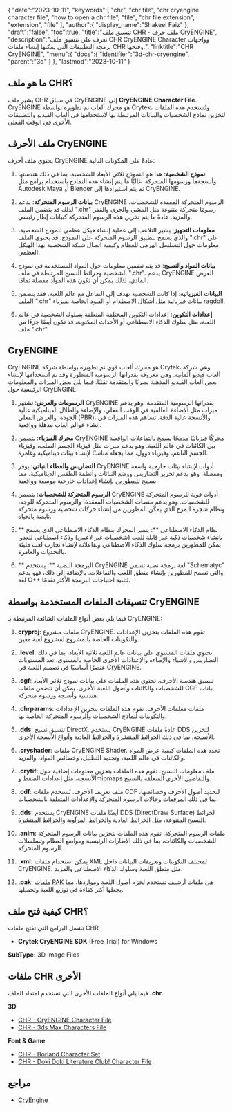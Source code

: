 {
   "date":"2023-10-11",
   "keywords":[
      "chr",
      "chr file",
      "chr cryengine character file",
      "how to open a chr file",
      "file",
      "chr file extension",
      "extension",
      "file"
   ],
   "author":{
      "display_name":"Shakeel Faiz"
   },
   "draft":"false",
   "toc":true,
   "title":"تنسيق ملف CHR - ملف حرف CryENGINE",
   "description":"تعرف على تنسيق ملف CHR CryENGINE Character وواجهات برمجة التطبيقات التي يمكنها إنشاء ملفات CHR وفتحها.",
   "linktitle":"CHR CryENGINE",
   "menu":{
      "docs":{
         "identifier":"3d-chr-cryengine",
         "parent":"3d"
      }
   },
   "lastmod":"2023-10-11"
}

## ما هو ملف CHR؟

يشير ملف CHR في سياق CryENGINE إلى **CryENGINE Character File**. CryENGINE هو محرك ألعاب تم تطويره بواسطة Crytek، وتُستخدم هذه الملفات لتخزين نماذج الشخصيات والبيانات المرتبطة بها لاستخدامها في ألعاب الفيديو والتطبيقات الأخرى في الوقت الفعلي.

## ملف الأحرف CryENGINE

يحتوي ملف أحرف CryENGINE عادةً على المكونات التالية:

1. **نموذج الشخصية**: هذا هو النموذج ثلاثي الأبعاد للشخصية، بما في ذلك هندستها وأنسجةها ورسومها المتحركة. غالبًا ما يتم إنشاء هذه النماذج باستخدام برامج مثل Autodesk Maya أو Blender ثم يتم استيرادها إلى CryENGINE.
    
2. **بيانات الرسوم المتحركة**: يدعم CryENGINE الرسوم المتحركة المعقدة للشخصيات، لذلك قد يتضمن الملف ".chr" رسومًا متحركة متنوعة مثل المشي والجري والقفز والمزيد. عادةً ما يتم تخزين هذه الرسوم المتحركة كبيانات إطار رئيسي.
    
3. **معلومات التجهيز**: يشير التلاعب إلى عملية إنشاء هيكل عظمي لنموذج الشخصية، والذي يسمح بتطبيق الرسوم المتحركة على النموذج. قد يحتوي الملف ".chr" على معلومات حول التسلسل الهرمي للعظام وكيفية اتصال شبكة الشخصية بهذا الهيكل العظمي.
    
4. **بيانات المواد والنسيج**: قد يتم تضمين معلومات حول المواد المستخدمة في نموذج الشخصية وخرائط النسيج المرتبطة في ملف ".chr". يدعم CryENGINE العرض المادي، لذلك يمكن أن تكون هذه المواد مفصلة تمامًا.
    
5. **البيانات الفيزيائية**: إذا كانت الشخصية تهدف إلى التفاعل مع عالم اللعبة، فقد يتضمن الملف ".chr" بيانات فيزيائية مثل أشكال الاصطدام أو القيود الخاصة بفيزياء ragdoll.
    
6. **إعدادات التكوين**: إعدادات التكوين المختلفة المتعلقة بسلوك الشخصية في عالم اللعبة، مثل سلوك الذكاء الاصطناعي أو الأحداث المكتوبة، قد تكون أيضًا جزءًا من ملف ".chr".

## CryENGINE

CryENGINE هو محرك ألعاب قوي تم تطويره بواسطة شركة Crytek، وهي شركة ألعاب فيديو ألمانية. وهي معروفة بقدراتها الرسومية المتطورة وقد تم استخدامها لإنشاء بعض ألعاب الفيديو المذهلة بصريًا والمتقدمة تقنيًا. فيما يلي بعض الميزات والمعلومات الرئيسية حول CryENGINE:

1. **الرسومات والعرض**: تشتهر CryENGINE بقدراتها الرسومية المتقدمة. وهو يدعم ميزات مثل الإضاءة العالمية في الوقت الفعلي، والإضاءة والظلال الديناميكية عالية الجودة، والعرض الفعلي (PBR)، والأنسجة عالية الدقة. تساهم هذه الميزات في إنشاء عوالم ألعاب مذهلة وواقعية.
    
2. **محرك الفيزياء**: يتضمن CryENGINE محركًا فيزيائيًا مدمجًا يسمح بالتفاعلات الواقعية بين الكائنات في عالم اللعبة. وهو يدعم ميزات مثل فيزياء الجسم الصلب، وفيزياء الجسم الناعم، وفيزياء دوول، مما يجعله مناسبًا لإنشاء بيئات ديناميكية وغامرة.
    
3. **التضاريس والغطاء النباتي**: يوفر CryENGINE أدوات لإنشاء بيئات خارجية واسعة ومفصلة. وهو يدعم تحرير التضاريس ووضع النباتات وأنظمة الطقس الديناميكية، مما يسمح للمطورين بإنشاء إعدادات خارجية موسعة وواقعية.
    
4. **الرسوم المتحركة للشخصيات**: يتضمن CryENGINE أدوات قوية للرسوم المتحركة للشخصيات. وهو يدعم منصات الشخصيات المعقدة، والرسوم المتحركة للوجه، ونظام شجرة المزج الذي يمكّن المطورين من إنشاء حركات شخصية ورسوم متحركة نابضة بالحياة.
    
5. ** نظام الذكاء الاصطناعي **: يتميز المحرك بنظام الذكاء الاصطناعي الذي يسمح بإنشاء شخصيات ذكية غير قابلة للعب (شخصيات غير لاعبين) وذكاء اصطناعي للعدو. يمكن للمطورين برمجة سلوك الذكاء الاصطناعي وتفاعلاته لإنشاء تجارب لعب مليئة بالتحديات والغامرة.
       
6. ** البرمجة النصية **: يستخدم CryENGINE لغة برمجة نصية تسمى "Schematyc" والتي تسمح للمطورين بإنشاء منطق اللعب والتفاعلات. بالإضافة إلى ذلك، فهو يدعم لغة C++ لتلبية احتياجات البرمجة الأكثر تقدمًا.

## تنسيقات الملفات المستخدمة بواسطة CryENGINE

فيما يلي بعض أنواع الملفات الشائعة المرتبطة بـ CryENGINE:

1. **cryproj**: ملفات مشروع CryENGINE. تقوم هذه الملفات بتخزين الإعدادات والتكوينات الخاصة بالمشروع لمشروع لعبة معين.
    
2. **.level**: تحتوي ملفات المستوى على بيانات عالم اللعبة ثلاثية الأبعاد، بما في ذلك التضاريس والأشياء والإضاءة والإعدادات الأخرى الخاصة بالمستوى. تعد المستويات عنصرًا أساسيًا في تصميم اللعبة في CryENGINE.
    
3. **.cgf**: تنسيق هندسة الأحرف. تحتوي هذه الملفات على بيانات نموذج ثلاثي الأبعاد للشخصيات والكائنات وأصول اللعبة الأخرى. يمكن أن تتضمن ملفات CGF بيانات هندسية وأنسجة ورسوم متحركة.
    
4. **.chrparams**: ملفات معلمات الأحرف. تقوم هذه الملفات بتخزين الإعدادات والتكوينات لنماذج الشخصيات والرسوم المتحركة الخاصة بها.
    
5. **.dds**: تنسيق نسيج DirectX. يستخدم CryENGINE عادةً ملفات DDS لتخزين الأنسجة، بما في ذلك الخرائط المنتشرة والخرائط العادية وأنواع الأنسجة الأخرى.
    
6. **.cryshader**: ملفات CryENGINE Shader. تحدد هذه الملفات كيفية عرض المواد والكائنات في عالم اللعبة، وتحديد التظليل، وخصائص المواد، والمزيد.
    
7. **.crytif**: ملف معلومات النسيج. تقوم هذه الملفات بتخزين معلومات إضافية حول الأنسجة، مثل إعدادات الضغط وmipmaps والتفاصيل الأخرى المتعلقة بالنسيج.
    
8. **.cdf**: ملف تعريف الأحرف. تُستخدم ملفات CDF لتحديد أصول الأحرف وخصائصها، بما في ذلك المرفقات وحالات الرسوم المتحركة والإعدادات المتعلقة بالشخصيات.
    
9. **.dds**: يستخدم CryENGINE أيضًا ملفات DDS (DirectDraw Surface) لخرائط النسيج المتنوعة، مثل الخرائط العادية والخرائط المرآوية والخرائط المنتشرة.
    
10. **.anim**: ملفات الرسوم المتحركة. تقوم هذه الملفات بتخزين بيانات الرسوم المتحركة للشخصيات والكائنات، بما في ذلك الإطارات الرئيسية ومواضع العظام وتسلسلات الرسوم المتحركة.
    
11. **.xml**: يمكن استخدام ملفات XML لمختلف التكوينات وتعريفات البيانات داخل CryENGINE، مثل منطق اللعبة وسلوك الذكاء الاصطناعي والمزيد.
    
12. **.pak**: [ملفات PAK](/game/pak/) هي ملفات أرشيف تستخدم لحزم أصول اللعبة ومواردها، مما يجعلها أكثر كفاءة في توزيع اللعبة وتحميلها.

## كيفية فتح ملف CHR؟

تشمل البرامج التي تفتح ملفات CHR

- **Crytek CryENGINE SDK** (Free Trial) for Windows

**SubType:** 3D Image Files

## ملفات CHR الأخرى

فيما يلي أنواع الملفات الأخرى التي تستخدم امتداد الملف **.chr**.

**3D**
- [CHR - CryENGINE Character File](/3d/chr-cryengine/)
- [CHR - 3ds Max Characters File](/3d/chr-3ds/)

**Font & Game**
- [CHR - Borland Character Set](/font/chr/)
- [CHR - Doki Doki Literature Club! Character File](/game/chr-doki/)

## مراجع
- [CryEngine](https://en.wikipedia.org/wiki/CryEngine)